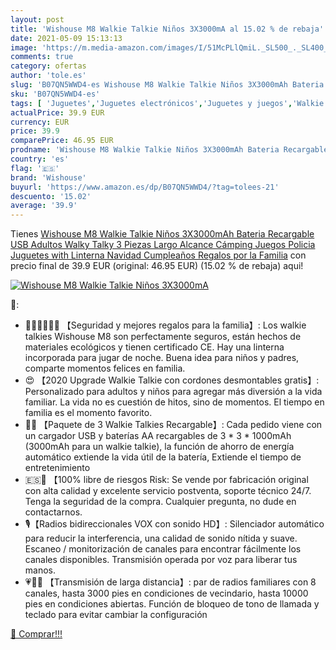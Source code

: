 ```yaml
---
layout: post
title: 'Wishouse M8 Walkie Talkie Niños 3X3000mA al 15.02 % de rebaja'
date: 2021-05-09 15:13:13
image: 'https://m.media-amazon.com/images/I/51McPLlQmiL._SL500_._SL400_.jpg'
comments: true
category: ofertas
author: 'tole.es'
slug: 'B07QN5WWD4-es Wishouse M8 Walkie Talkie Niños 3X3000mAh Bateria...'
sku: 'B07QN5WWD4-es'
tags: [ 'Juguetes','Juguetes electrónicos','Juguetes y juegos','Walkie Talkies para niños','navidad','wishouse', ]
actualPrice: 39.9 EUR
currency: EUR
price: 39.9
comparePrice: 46.95 EUR
prodname: 'Wishouse M8 Walkie Talkie Niños 3X3000mAh Bateria Recargable USB  Adultos Walky Talky 3 Piezas Largo Alcance Cámping Juegos Policia Juguetes with Linterna  Navidad Cumpleaños Regalos por la Familia'
country: 'es'
flag: '🇪🇸'
brand: 'Wishouse'
buyurl: 'https://www.amazon.es/dp/B07QN5WWD4/?tag=tolees-21'
descuento: '15.02'
average: '39.9'
---
```


Tienes [Wishouse M8 Walkie Talkie Niños 3X3000mAh Bateria Recargable USB  Adultos Walky Talky 3 Piezas Largo Alcance Cámping Juegos Policia Juguetes with Linterna  Navidad Cumpleaños Regalos por la Familia](https://www.amazon.es/dp/B07QN5WWD4/?tag=tolees-21) con precio final de  39.9 EUR (original: 46.95 EUR) (15.02 %  de rebaja) aqui!

[![Wishouse M8 Walkie Talkie Niños 3X3000mA](https://m.media-amazon.com/images/I/51McPLlQmiL._SL500_._SL400_.jpg)](https://www.amazon.es/dp/B07QN5WWD4/?tag=tolees-21)

🔎:

- 🎁👨‍👩‍👧‍👦🎁 【Seguridad y mejores regalos para la familia】: Los walkie talkies Wishouse M8 son perfectamente seguros, están hechos de materiales ecológicos y tienen certificado CE. Hay una linterna incorporada para jugar de noche. Buena idea para niños y padres, comparte momentos felices en familia.
- 😍 【2020 Upgrade Walkie Talkie con cordones desmontables gratis】: Personalizado para adultos y niños para agregar más diversión a la vida familiar. La vida no es cuestión de hitos, sino de momentos. El tiempo en familia es el momento favorito.
- 🔋🔌 【Paquete de 3 Walkie Talkies Recargable】: Cada pedido viene con un cargador USB y baterías AA recargables de 3 * 3 * 1000mAh (3000mAh para un walkie talkie), la función de ahorro de energía automático extiende la vida útil de la batería, Extiende el tiempo de entretenimiento
- 🇪🇸💝 【100% libre de riesgos Risk: Se vende por fabricación original con alta calidad y excelente servicio postventa, soporte técnico 24/7. Tenga la seguridad de la compra. Cualquier pregunta, no dude en contactarnos.
- 🎙【Radios bidireccionales VOX con sonido HD】: Silenciador automático para reducir la interferencia, una calidad de sonido nítida y suave. Escaneo / monitorización de canales para encontrar fácilmente los canales disponibles. Transmisión operada por voz para liberar tus manos.
- 💗💚💛 【Transmisión de larga distancia】: par de radios familiares con 8 canales, hasta 3000 pies en condiciones de vecindario, hasta 10000 pies en condiciones abiertas. Función de bloqueo de tono de llamada y teclado para evitar cambiar la configuración

[🛒 Comprar!!!](https://www.amazon.es/dp/B07QN5WWD4/?tag=tolees-21)
